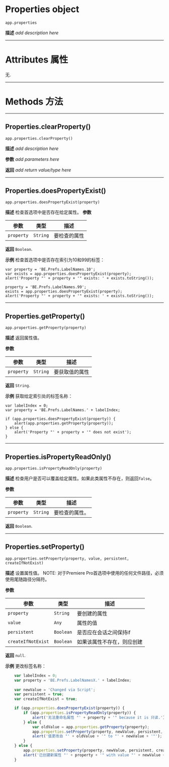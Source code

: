 # Properties object
``app.properties``

**描述**
*add description here*

----

# Attributes 属性

无.

----

# Methods 方法

----
## Properties.clearProperty()
``app.properties.clearProperty()``

**描述**
*add description here*

**参数**
*add parameters here*

**返回**
*add return value/type here*

----
## Properties.doesPropertyExist()
``app.properties.doesPropertyExist(property)``

**描述**
检查首选项中是否存在给定属性。
**参数**

| 参数         | 类型       | 描述                |
| ------------ | ---------- | ------------------- |
| ``property`` | ``String`` | 要检查的属性 |


**返回**
``Boolean``.

**示例**
检查首选项中是否存在索引为10和99的标签：

    var property = 'BE.Prefs.LabelNames.10';
    var exists = app.properties.doesPropertyExist(property);
    alert('Property "' + property + '" exists: ' + exists.toString());

    property = 'BE.Prefs.LabelNames.99';
    exists = app.properties.doesPropertyExist(property);
    alert('Property "' + property + '" exists: ' + exists.toString());

----
## Properties.getProperty()
``app.properties.getProperty(property)``

**描述**
返回属性值。

**参数**

| 参数 | 类型 | 描述 |
| ---- | ---- | ---- |
``property`` | ``String``  |要获取值的属性

**返回**
``String``.

**示例**
获取给定索引处的标签名称：

    var labelIndex = 0;
    var property = 'BE.Prefs.LabelNames.' + labelIndex;

    if (app.properties.doesPropertyExist(property)) {
        alert(app.properties.getProperty(property));
    } else {
        alert('Property "' + property + '" does not exist');
    }

----
## Properties.isPropertyReadOnly()
``app.properties.isPropertyReadOnly(property)``

**描述**
检查用户是否可以覆盖给定属性。如果此类属性不存在，则返回``false``。

**参数**

| 参数         | 类型       | 描述                 |
| ------------ | ---------- | -------------------- |
| ``property`` | ``String`` | 要检查的属性。 |

**返回**
``Boolean``.

----
## Properties.setProperty()
``app.properties.setProperty(property, value, persistent, createIfNotExist)``

**描述**
设置属性值。 NOTE: 对于Premiere Pro首选项中使用的任何文件路径，必须使用尾随路径分隔符。

**参数**

| 参数                 | 类型        | 描述                                             |
| -------------------- | ----------- | ------------------------------------------------ |
| ``property``         | ``String``  | 要创建的属性                             |
| ``value``            | ``Any``     | 属性的值                           |
| ``persistent``       | ``Boolean`` | 是否应在会话之间保持if |
| ``createIfNotExist`` | ``Boolean`` | 如果该属性不存在，则应创建   |

**返回**
``null``.

**示例**
更改标签名称：
```js
    var labelIndex = 0;
    var property = 'BE.Prefs.LabelNamesX.' + labelIndex;
    
    var newValue = 'Changed via Script';
    var persistent = true;
    var createIfNotExist = true;

    if (app.properties.doesPropertyExist(property)) {
        if (app.properties.isPropertyReadOnly(property)) {
            alert('无法重命名属性 "' + property + '" because it is 只读.');
        } else {
            var oldValue = app.properties.getProperty(property);
            app.properties.setProperty(property, newValue, persistent, createIfNotExist);
            alert('值更改自 "' + oldValue + '" to "' + newValue + '"');
        }
    } else {
        app.properties.setProperty(property, newValue, persistent, createIfNotExist);
        alert('已创建新属性 "' + property + '" with value "' + newValue + '"');
    }
```